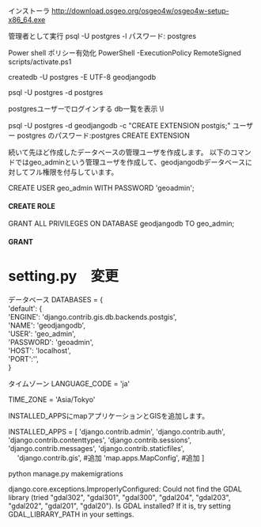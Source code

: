 インストーラ
http://download.osgeo.org/osgeo4w/osgeo4w-setup-x86_64.exe


管理者として実行
psql -U postgres -l
パスワード: postgres

Power shell ポリシー有効化
PowerShell -ExecutionPolicy RemoteSigned  scripts/activate.ps1


createdb -U postgres -E UTF-8 geodjangodb



psql -U postgres -d postgres

postgresユーザーでログインする
db一覧を表示
\l







psql -U postgres -d geodjangodb -c "CREATE EXTENSION postgis;"
ユーザー postgres のパスワード:postgres
CREATE EXTENSION



続いて先ほど作成したデータベースの管理ユーザを作成します。
以下のコマンドではgeo_adminという管理ユーザを作成して、geodjangodbデータベースに対してフル権限を付与しています。

CREATE USER geo_admin WITH PASSWORD 'geoadmin';
#### CREATE ROLE
GRANT ALL PRIVILEGES ON DATABASE geodjangodb TO geo_admin;
#### GRANT


# setting.py　変更

データベース
DATABASES = {		
    'default': {		
        'ENGINE': 'django.contrib.gis.db.backends.postgis',		
        'NAME': 'geodjangodb',		
        'USER': 'geo_admin',		
        'PASSWORD': 'geoadmin',		
        'HOST': 'localhost',		
        'PORT':'',		
    }		

タイムゾーン
LANGUAGE_CODE = 'ja'

TIME_ZONE = 'Asia/Tokyo'


INSTALLED_APPSにmapアプリケーションとGISを追加します。

INSTALLED_APPS = [
    'django.contrib.admin',
    'django.contrib.auth',
    'django.contrib.contenttypes',
    'django.contrib.sessions',
    'django.contrib.messages',
    'django.contrib.staticfiles',
　  'django.contrib.gis',   #追加
    'map.apps.MapConfig',   #追加
]



python manage.py makemigrations

django.core.exceptions.ImproperlyConfigured: Could not find the GDAL library (tried "gdal302", "gdal301", "gdal300", "gdal204", "gdal203", "gdal202", "gdal201", "gdal20"). Is GDAL installed? If it is, try setting GDAL_LIBRARY_PATH in your settings.